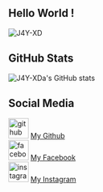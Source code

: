 ## Hello World !
![J4Y-XD](https://user-images.githubusercontent.com/88928169/129441959-1ef76514-6427-4902-82e1-e430238c057f.jpg)
## GitHub Stats  
![J4Y-XDa's GitHub stats](https://github-readme-stats.vercel.app/api?username=J4Y-XD&show_icons=true&theme=chartreuse-dark)  
## Social Media  
[<img src='https://cdn.jsdelivr.net/npm/simple-icons@3.0.1/icons/github.svg' alt='github' height='40'>](https://github.com/J4Y-XD) <a href="https://github.com/J4Y-XD">My Github</a>  
[<img src='https://cdn.jsdelivr.net/npm/simple-icons@3.0.1/icons/facebook.svg' alt='facebook' height='40'>](https://www.facebook.com/Pangeran.FajarAV3) <a href="https://www.facebook.com/Pangeran.FajarAV3">My Facebook</a>  
[<img src='https://cdn.jsdelivr.net/npm/simple-icons@3.0.1/icons/instagram.svg' alt='instagram' height='40'>](https://www.instagram.com/jaytz__/) <a href="https://www.instagram.com/jaytz__">My Instagram</a>  

<!--
**J4Y-XD/J4Y-XD** is a ✨ _special_ ✨ repository because its `README.md` (this file) appears on your GitHub profile.

Here are some ideas to get you started:

- 🔭 I’m currently working on ...
- 🌱 I’m currently learning ...
- 👯 I’m looking to collaborate on ...
- 🤔 I’m looking for help with ...
- 💬 Ask me about ...
- 📫 How to reach me: ...
- 😄 Pronouns: ...
- ⚡ Fun fact: ...
-->
